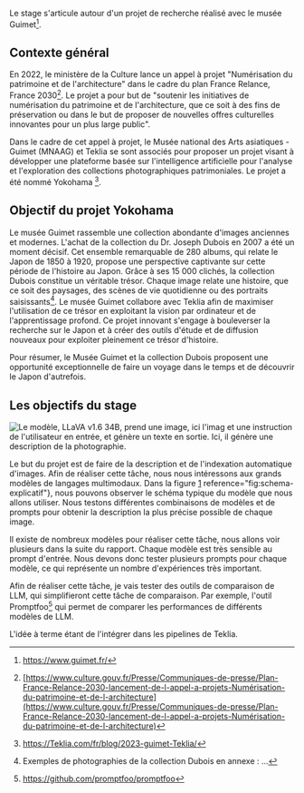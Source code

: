 Le stage s'articule autour d'un projet de recherche réalisé avec le
musée Guimet[^1].

Contexte général
----------------

En 2022, le ministère de la Culture lance un appel à projet
\"Numérisation du patrimoine et de l'architecture\" dans le cadre du
plan France Relance, France 2030[^2]. Le projet a pour but de \"soutenir
les initiatives de numérisation du patrimoine et de l'architecture, que
ce soit à des fins de préservation ou dans le but de proposer de
nouvelles offres culturelles innovantes pour un plus large public\".

Dans le cadre de cet appel à projet, le Musée national des Arts
asiatiques - Guimet (MNAAG) et Teklia se sont associés pour proposer un
projet visant à développer une plateforme basée sur l'intelligence
artificielle pour l'analyse et l'exploration des collections
photographiques patrimoniales. Le projet a été nommé Yokohama [^3].

Objectif du projet Yokohama 
---------------------------

Le musée Guimet rassemble une collection abondante d'images anciennes et
modernes. L'achat de la collection du Dr. Joseph Dubois en 2007 a été un
moment décisif. Cet ensemble remarquable de 280 albums, qui relate le
Japon de 1850 à 1920, propose une perspective captivante sur cette
période de l'histoire au Japon. Grâce à ses 15 000 clichés, la
collection Dubois constitue un véritable trésor. Chaque image relate une
histoire, que ce soit des paysages, des scènes de vie quotidienne ou des
portraits saisissants[^4]. Le musée Guimet collabore avec Teklia afin de
maximiser l'utilisation de ce trésor en exploitant la vision par
ordinateur et de l'apprentissage profond. Ce projet innovant s'engage à
bouleverser la recherche sur le Japon et à créer des outils d'étude et
de diffusion nouveaux pour exploiter pleinement ce trésor d'histoire.

Pour résumer, le Musée Guimet et la collection Dubois proposent une
opportunité exceptionnelle de faire un voyage dans le temps et de
découvrir le Japon d'autrefois.

Les objectifs du stage
----------------------

![Le modèle, LLaVA v1.6 34B, prend une image, ici l'imag
et une instruction de l'utilisateur en entrée, et génère un texte en
sortie. Ici, il génère une description de la
photographie.](images/Model.png)

Le but du projet est de faire de la description et de l'indexation
automatique d'images. Afin de réaliser cette tâche, nous nous
intéressons aux grands modèles de langages multimodaux. Dans la figure
[1](#fig:schema-explicatif)
reference="fig:schema-explicatif"}, nous pouvons observer le schéma
typique du modèle que nous allons utiliser. Nous testons différentes
combinaisons de modèles et de prompts pour obtenir la description la
plus précise possible de chaque image.

Il existe de nombreux modèles pour réaliser cette tâche, nous allons
voir plusieurs dans la suite du rapport. Chaque modèle est très sensible
au prompt d'entrée. Nous devons donc tester plusieurs prompts pour
chaque modèle, ce qui représente un nombre d'expériences très important.

Afin de réaliser cette tâche, je vais tester des outils de comparaison
de LLM, qui simplifieront cette tâche de comparaison. Par exemple,
l'outil Promptfoo[^5] qui permet de comparer les performances de
différents modèles de LLM.

L'idée à terme étant de l'intégrer dans les pipelines de Teklia.

[^1]: <https://www.guimet.fr/>

[^2]: [https://www.culture.gouv.fr/Presse/Communiques-de-presse/Plan-France-Relance-2030-lancement-de-l-appel-a-projets-Numérisation-du-patrimoine-et-de-l-architecture](https://www.culture.gouv.fr/Presse/Communiques-de-presse/Plan-France-Relance-2030-lancement-de-l-appel-a-projets-Numérisation-du-patrimoine-et-de-l-architecture)

[^3]: <https://Teklia.com/fr/blog/2023-guimet-Teklia/>

[^4]: Exemples de photographies de la collection Dubois en annexe : ...

[^5]: <https://github.com/promptfoo/promptfoo>